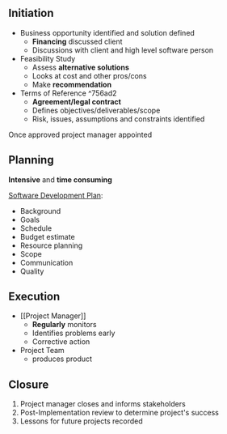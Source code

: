 ## Initiation

- Business opportunity identified and solution defined
	- **Financing** discussed client
	- Discussions with client and high level software person
- Feasibility Study
	- Assess **alternative solutions**
	- Looks at cost and other pros/cons
	- Make **recommendation**
- Terms of Reference ^756ad2
	- **Agreement/legal contract**
	- Defines objectives/deliverables/scope
	- Risk, issues, assumptions and constraints identified

Once approved project manager appointed
## Planning

**Intensive** and **time consuming**

<u>Software Development Plan</u>:
- Background
- Goals
- Schedule
- Budget estimate
- Resource planning
- Scope
- Communication
- Quality

## Execution

- [[Project Manager]]
	- **Regularly** monitors
	- Identifies problems early
	- Corrective action
- Project Team
	- produces product

## Closure

1. Project manager closes and informs stakeholders
2. Post-Implementation review to determine project's success
3. Lessons for future projects recorded

